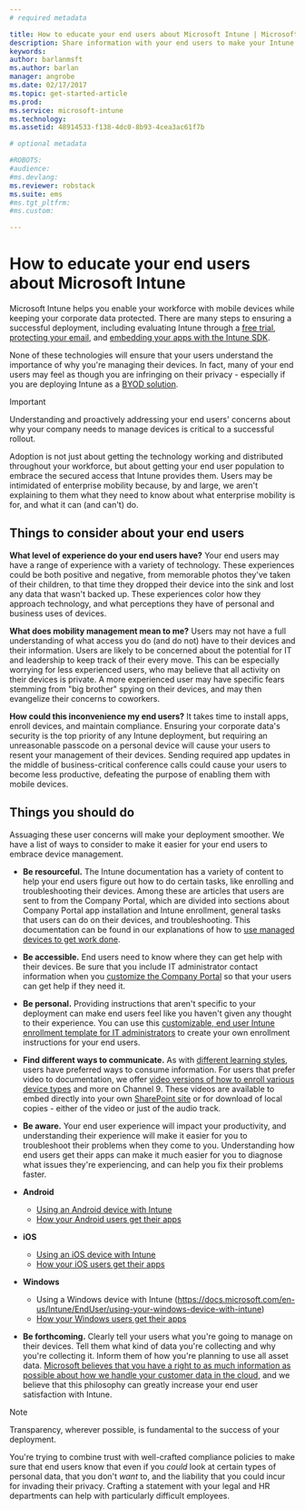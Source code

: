 ```yaml
---
# required metadata

title: How to educate your end users about Microsoft Intune | Microsoft Intune
description: Share information with your end users to make your Intune deployment successful.
keywords:
author: barlanmsft
ms.author: barlan
manager: angrobe
ms.date: 02/17/2017
ms.topic: get-started-article
ms.prod:
ms.service: microsoft-intune
ms.technology:
ms.assetid: 48914533-f138-4dc0-8b93-4cea3ac61f7b

# optional metadata

#ROBOTS:
#audience:
#ms.devlang:
ms.reviewer: robstack
ms.suite: ems
#ms.tgt_pltfrm:
#ms.custom:

---
```


# How to educate your end users about Microsoft Intune

Microsoft Intune helps you enable your workforce with mobile devices while keeping your corporate data protected. There are many steps to ensuring a successful deployment, including evaluating Intune through a [free trial](/Intune/Understand/mobile-device-management-trial-guide-microsoft-intune.md), [protecting your email](/Intune/Understand/common-ways-to-use-intune#protecting-your-office-365-email-and-data-so-it-can-be-safely-accessed-by-mobile-devices.md), and [embedding your apps with the Intune SDK](/intune/develop/intune-app-sdk.md).

None of these technologies will ensure that your users understand the importance of why you're managing their devices. In fact, many of your end users may feel as though you are infringing on their privacy - especially if you are deploying Intune as a [BYOD solution](/enterprise-mobility-security/solutions/byod-design-considerations-guide.md).

> [!Important]
> Understanding and proactively addressing your end users' concerns about why your company needs to manage devices is critical to a successful rollout.

Adoption is not just about getting the technology working and distributed throughout your workforce, but about getting your end user population to embrace the secured access that Intune provides them. Users may be intimidated of enterprise mobility because, by and large, we aren't explaining to them what they need to know about what enterprise mobility is for, and what it can (and can't) do.

## Things to consider about your end users

__What level of experience do your end users have?__ Your end users may have a range of experience with a variety of technology. These experiences could be both positive and negative, from memorable photos they've taken of their children, to that time they dropped their device into the sink and lost any data that wasn't backed up. These experiences color how they approach technology, and what perceptions they have of personal and business uses of devices.

__What does mobility management mean to me?__ Users may not have a full understanding of what access you do (and do not) have to their devices and their information. Users are likely to be concerned about the potential for IT and leadership to keep track of their every move. This can be especially worrying for less experienced users, who may believe that all activity on their devices is private. A more experienced user may have specific fears stemming from "big brother" spying on their devices, and may then evangelize their concerns to coworkers.

__How could this inconvenience my end users?__ It takes time to install apps, enroll devices, and maintain compliance. Ensuring your corporate data's security is the top priority of any Intune deployment, but requiring an unreasonable passcode on a personal device will cause your users to resent your management of their devices. Sending required app updates in the middle of business-critical conference calls could cause your users to become less productive, defeating the purpose of enabling them with mobile devices.

## Things you should do

Assuaging these user concerns will make your deployment smoother. We have a list of ways to consider to make it easier for your end users to embrace device management.

* __Be resourceful.__ The Intune documentation has a variety of content to help your end users figure out how to do certain tasks, like enrolling and troubleshooting their devices. Among these are articles that users are sent to from the Company Portal, which are divided into sections about Company Portal app installation and Intune enrollment, general tasks that users can do on their devices, and troubleshooting. This documentation can be found in our explanations of how to [use managed devices to get work done](/Intune/EndUser/use-managed-devices-to-get-work-done.md).

* __Be accessible.__ End users need to know where they can get help with their devices. Be sure that you include IT administrator contact information when you [customize the Company Portal](/Intune/get-started/start-with-a-paid-subscription-to-microsoft-intune-step-7) so that your users can get help if they need it.

* __Be personal.__ Providing instructions that aren't specific to your deployment can make end users feel like you haven't given any thought to their experience. You can use this [customizable, end user Intune enrollment template for IT administrators](https://gallery.technet.microsoft.com/office/Intune-End-User-Enrollment-3a0c9b0c) to create your own enrollment instructions for your end users.

* __Find different ways to communicate.__ As with [different learning styles](http://www.umassd.edu/dss/resources/facultystaff/howtoteachandaccommodate/howtoaccommodatedifferentlearningstyles/), users have preferred ways to consume information. For users that prefer video to documentation, we offer [video versions of how to enroll various device types](https://channel9.msdn.com/Series/IntuneEnrollment) and more on Channel 9. These videos are available to embed directly into your own [SharePoint site](https://support.office.com/en-us/article/Embed-a-video-from-Office-365-Video-59e19984-c34e-4be8-889b-f6fa93910581) or for download of local copies - either of the video or just of the audio track.

* __Be aware.__ Your end user experience will impact your productivity, and understanding their experience will make it easier for you to troubleshoot their problems when they come to you. Understanding how end users get their apps can make it much easier for you to diagnose what issues they're experiencing, and can help you fix their problems faster.

* **Android**
  * [Using an Android device with Intune](https://docs.microsoft.com/en-us/Intune/EndUser/using-your-android-device-with-intune)
  * [How your Android users get their apps](how-your-android-users-get-their-apps.md)

* **iOS**
  * [Using an iOS device with Intune](https://docs.microsoft.com/en-us/Intune/EndUser/using-your-ios-device-with-intune)
  * [How your iOS users get their apps](how-your-ios-users-get-their-apps.md)

* **Windows**
  * Using a Windows device with Intune (https://docs.microsoft.com/en-us/Intune/EndUser/using-your-windows-device-with-intune)
  * [How your Windows users get their apps](how-your-windows-users-get-their-apps.md)

* __Be forthcoming.__ Clearly tell your users what you're going to manage on their devices. Tell them what kind of data you're collecting and why you're collecting it. Inform them of how you're planning to use all asset data. [Microsoft believes that you have a right to as much information as possible about how we handle your customer data in the cloud](https://www.microsoft.com/en-us/trustcenter/about/transparency), and we believe that this philosophy can greatly increase your end user satisfaction with Intune.

>[!Note]
> Transparency, wherever possible, is fundamental to the success of your deployment.

You're trying to combine trust with well-crafted compliance policies to make sure that end users know that even if you *could* look at certain types of personal data, that you don't *want* to, and the liability that you could incur for invading their privacy. Crafting a statement with your legal and HR departments can help with particularly difficult employees.
